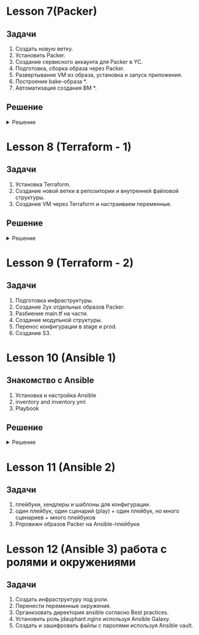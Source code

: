 
# Lesson 7(Packer)

## **Задачи**

1. Создать новую ветку.
2. Установить Packer.
3. Создание сервисного аккаунта для Packer в YC.
4. Подготовка, сборка образа через Packer.
5. Развертывание VM из образа, установка и запуск приложения.
6. Построение bake-образа *.
7. Автоматизация создания ВМ *.

## Решение
<details>
  <summary>Решение</summary>

### 1. Создание новой ветки

Создаем новую ветку в репозитории и переносим в директорию config-scripts все скрипты из предыдущего задания:

```
git checkout -b packer-base

git mv *.sh config-scripts/
```
### 2. Установка Packer
```
sudo apt install packer
```
Проверяем:
```
packer -v
1.8.1
```
### 3. Создание сервисного аккаунта в yandex.
Посмотрим и выберем нужный folder-id и проверим, что он активирован.
```
yc resource-manager folder list
```
Задаем переменные и создаем сервисный аккаунт

```
$ SVC_ACCT="<придумайте имя>"
$ FOLDER_ID="<замените на собственный>"
$ yc iam service-account create --name $SVC_ACCT --folder-id $FOLDER_ID
```
Через Web в YandexCloud - нужный каталог - проверяем, что сервисный аккаунт создался.

Назначаем аккаунту права editor через yc cli:
```
ACCT_ID=$(yc iam service-account get $SVC_ACCT | grep ^id | awk '{print $2}')

yc resource-manager folder add-access-binding --id $FOLDER_ID --role editor --service-account-id $ACCT_ID
```
Через Web в YandexCloud - нужный каталог - проверяем, что у аккаунта в разделе "Роли в каталоге" стоит значение editor.

Создаём IAM key за пределами репозитория:
```
 yc iam key create --service-account-id $ACCT_ID --output /my_secret/path/key.json
```

### 4. Подготовка, сборка образа через Packer.

Создаем директорию `packer` и внутри файл `ubuntu16.json`, при этом использумем раздел Packer "File Provisioner" https://www.packer.io/docs/provisioners/file ,
т.к. нужно создать и залить в образ unit файл для автозапуска mongodb, всвязи с ограничением доступа к новым версиям  mongodb.

Соответсвенно файл mongodb.service:

```
[Unit]
Description=High-performance, schema-free document-oriented database
After=network.target

[Service]
User=mongodb
ExecStart=/usr/bin/mongod --quiet --config /etc/mongodb.conf

[Install]
WantedBy=multi-user.target
```

Соотвественно файл ubuntu16.json для packer:

```
{
    "builders": [
        {
            "type": "yandex",
            "service_account_key_file": "/home/mity/Documents/OtusDevops/key.json",
            "folder_id": "b1gl9g5f46b3fv1g4ac1",
            "source_image_family": "ubuntu-1604-lts",
            "image_name": "reddit-base-{{timestamp}}",
            "image_family": "reddit-base",
            "ssh_username": "ubuntu",
            "platform_id": "standard-v1",
            "use_ipv4_nat": "true"
        }
    ],
    "provisioners": [
         {
            "type": "file",
            "source": "/home/mity/Documents/OtusDevops/adastraaero_infra/packer/scripts/mongodb.service",
            "destination": "/tmp/mongodb.service"
        },
        {
            "type": "shell",
            "script": "scripts/install_ruby.sh",
            "execute_command": "sudo {{.Path}}"
        },
        {
            "type": "shell",
            "script": "scripts/install_mongodb.sh",
            "execute_command": "sudo {{.Path}}"
        }
    ]
}

```
Перед копированием скриптов в папку scrips, внесём изменения в install_mongodb.sh , для перещения unit файла в /etc/systemd/system/ :

```
#!/bin/bash
sudo cp /tmp/mongodb.service /etc/systemd/system/
apt-get update
chown 777 /etc/systemd/system/mongodb.service
apt install -y mongodb
systemctl start mongodb
systemctl enable mongodb
```

Сделаем проверку правильности файла ubuntu16.json:

```
packer validate ./ubuntu16.json
```

### 5.Развертывание VM из образа, установка и запуск приложения.

Создаем ВМ на основе нашего образа и ставим reddit:

```
sudo apt-get update
sudo apt-get install -y git
git clone -b monolith https://github.com/express42/reddit.git
cd reddit && bundle install
puma -d
```
**Параметризирование шаблона**

Создаем `variables.json`, `.gitignore` файлы и для коммита в репозиторий `variables.json.examples`. В gitignore включаем variables.json.

```
$ cat variables.json.examples

{
  "key": "key.json",
  "folder_id": "folder-id_from_config",
  "image": "ubuntu-1604-lts"
}
```
</details>

# Lesson 8 (Terraform - 1)
## **Задачи**

1. Установка Terraform.
2. Cоздание новой ветки в репозитории и внутренней файловой структуры.
3. Создание VM через Terraform и настраиваем переменные.



## Решение
<details>
  <summary>Решение</summary>


### 1. Установка Terraform.

Скачивание и распаковка нужной версии.
```
sudo unzip terraform_0.12.8_linux_amd64.zip -d /usr/local/bin
```

Проверка
```
$ terraform -v
Terraform v0.12.8
```

### 2. Создание новой ветки в репозитории и внутренней файловой структуры.

```
git checkout -b terraform-1
```
редактируем .gitignore:

```
*.tfstate
*.tfstate.*.backup
*.tfstate.backup
*.tfvars
.terraform/
```
Создаём сервисный аккаунт " terraformacc" и назначаем ему права.

```
yc config list

SVC_ACCT="terraformac"
$ FOLDER_ID="my_folder_id"
$ yc iam service-account create --name $SVC_ACCT --folder-id $FOLDER_ID

$ ACCT_ID=$(yc iam service-account get $SVC_ACCT | \
grep ^id | \
awk '{print $2}')
$ yc resource-manager folder add-access-binding --id $FOLDER_ID \
--role editor \
--service-account-id $ACCT_ID
```

Создаём профиль для выполнения операций от имени сервисного аккаунта, указываем ключ, создаём токен.

```
yc config profile create my-terraform-profile
yc config set service-account-key key.json
yc iam create-token
```

### 3. Создание VM через Terraform и настраиваем переменные.
Создаём main.tf, вносим данные из ДЗ и правки для работы:

```
provider "yandex" {
  version                  = 0.35
  service_account_key_file = var.service_account_key_file
  cloud_id                 = var.cloud_id
  folder_id                = var.folder_id
  zone                     = var.zone
}

resource "yandex_compute_instance" "app" {
  name  = "reddit-app-${count.index}"
  count = var.instance_count

  resources {
    cores  = 2
    memory = 2
  }

  boot_disk {
    initialize_params {
      # Указать id образа созданного в предыдущем домашем задании
      image_id = var.image_id
    }
  }

  network_interface {
    # Указан id подсети default-ru-central1-a
    subnet_id = var.subnet_id
    nat       = true
  }
  metadata = {
    ssh-keys = "ubuntu:${file(var.public_key_path)}"
  }
  connection {
    type  = "ssh"
    host  = self.network_interface.0.nat_ip_address
    user  = "ubuntu"
    agent = false
    # путь до приватного ключа
    private_key = file(var.private_key_path)
  }

  provisioner "file" {
    source      = "files/puma.service"
    destination = "/tmp/puma.service"
  }
  provisioner "remote-exec" {
    script = "files/deploy.sh"
  }
}
```

Выполняем terraform plan и terraform apply -auot-approve .

Проверяем и подклюячаемся:
```
 $ terraform show | grep nat_ip_address
        nat_ip_address = "51.250.14.183"
$ shh ubuntu@51.250.14.183
```
Проверяем, что сервис доступен http://51.250.14.183:9292


</details>



# Lesson 9 (Terraform - 2)
## **Задачи**

1. Подготовка инфраструктуры.
2. Создание 2ух отдельных образов Packer.
3. Разбиение main.tf на части.
4. Создание модульной структуры.
5. Перенос конфигурации в stage и prod.
6. Cоздание S3.

 # Lesson 10 (Ansible 1)

## Знакомство с Ansible
1. Установка и настройка Ansible
2. inventory and inventory.yml
3. Playbook

## Решение
<details>
  <summary>Решение</summary>

### Установка и настройка Ansible

Установим  Ansible на ubuntu 21.04
```
vim requirements.txt
```
```
pip install ansible>=2.4
```

Запустим stage инфраструктуру:
```
cd stage && terraform apply
```

```
Apply complete! Resources: 2 added, 0 changed, 0 destroyed.

Outputs:

external_ip_address_app = 51.250.88.97
external_ip_address_db = 51.250.90.52
```

 ### inventory and inventory.yml
 создадим inventory файл на основе дз и проверим его работу
```
vim ansible/inventory
appserver ansible_host=51.250.88.97 ansible_user=ubuntu ansible_private_key_file=~/.ssh/id_rsa
```

проверим его работу
```
appserver | SUCCESS => {
    "ansible_facts": {
        "discovered_interpreter_python": "/usr/bin/python3"
    },
    "changed": false,
    "ping": "pong"
}
```

добавим данные для db server  и проверим

```
ansible all -i ./inventory -m ping

appserver | SUCCESS => {
    "ansible_facts": {
        "discovered_interpreter_python": "/usr/bin/python3"
    },
    "changed": false,
    "ping": "pong"
}
dbserver | SUCCESS => {
    "ansible_facts": {
        "discovered_interpreter_python": "/usr/bin/python3"
    },
    "changed": false,
    "ping": "pong"
}
```

Создадим ansible.cfg и удалим избыточную информацию из inventory

```
vim ansible/ansible.cfg:

[defaults]
inventory = ./inventory
remote_user = appuser
private_key_file = ~/.ssh/appuser
host_key_checking = False
retry_files_enabled = False

vim ansible/inventory:


appserver ansible_host=51.250.88.97
dbserver ansible_host=51.250.90.52
```

Проверим работу:
```
ansible dbserver -m command -a uptime
```

```
dbserver | CHANGED | rc=0 >>
05:09:08 up 18 min,  1 user,  load average: 0.00, 0.00, 0.00
```

Отредактируем inventory и добавим группы хостов:

```
[app]
appserver ansible_host=51.250.88.97

[db]
dbserver ansible_host=51.250.90.52

Проверим:
ansible app -m ping

appserver | SUCCESS => {
    "ansible_facts": {
        "discovered_interpreter_python": "/usr/bin/python3"
    },
    "changed": false,
    "ping": "pong"
}

```

Создадим inventory.yaml


```
app:
  hosts:
    appserver:
      ansible_host: 51.250.88.97

db:
  hosts:
    dbserver:
      ansible_host: 51.250.90.52

```

Проверим его работу


```
ansible all -m ping -i inventory.yml


appserver | SUCCESS => {
    "ansible_facts": {
        "discovered_interpreter_python": "/usr/bin/python3"
    },
    "changed": false,
    "ping": "pong"
}
dbserver | SUCCESS => {
    "ansible_facts": {
        "discovered_interpreter_python": "/usr/bin/python3"
    },
    "changed": false,
    "ping": "pong"
}


```
### Playbook

```
vim clone.yml

---
- name: Clone
  hosts: app
  become: true
  tasks:
    - name: Clone repo
      git:
        repo: https://github.com/express42/reddit.git
        dest: /home/appuser/reddit

```

```
PLAY [Clone] ********************************************************************************************************************************************************************************************************************************************

TASK [Gathering Facts] **********************************************************************************************************************************************************************************************************************************
ok: [appserver]

TASK [Clone repo] ***************************************************************************************************************************************************************************************************************************************
changed: [appserver]

PLAY RECAP **********************************************************************************************************************************************************************************************************************************************
appserver                  : ok=2    changed=1    unreachable=0    failed=0    skipped=0    rescued=0    ignored=0
```

</details>

# Lesson 11 (Ansible 2)
## **Задачи**

1. плейбуки, хендлеры и шаблоны для конфигурации.
2. один плейбук, один сценарий (play) + один плейбук, но много сценариев + много плейбуков
3. Рпровижн образов Packer на Ansible-плейбуки


# Lesson 12 (Ansible 3) работа с ролями и окружениями
## **Задачи**
1. Создать инфраструктуру под роли.
2. Перенести переменные окружения.
3. Организовать директория ansible согласно Best practices.
4. Установить роль jdauphant.nginx используя Ansible Galaxy.
5. Создать и зашифровать файлы с паролями используя Ansible vault.
